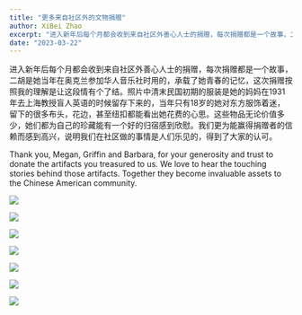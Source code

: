```yaml
---
title: "更多来自社区外的文物捐赠"
author: XiBei Zhao
excerpt: "进入新年后每个月都会收到来自社区外善心人士的捐赠，每次捐赠都是一个故事，二胡是她当年在奥克兰参加华人音乐社时用的，承载了她青春的记忆，这次捐赠按照我的理解是让这段情有个了结。照片中清末民国初期的服装是她的妈妈在1931年去上海教授盲人英语的时候留存下来的，当年只有18岁的她对东方服饰着迷，留下的很多布头，花边，甚至纽扣都能看出她花费的心思。这些物品无论价值多少，她们都为自己的珍藏能有一个好的归宿感到欣慰。我们更为能赢得捐赠者的信赖而感到高兴，说明我们在社区做的事情是人们乐见的，得到了大家的认可。"
date: "2023-03-22"
---
```


进入新年后每个月都会收到来自社区外善心人士的捐赠，每次捐赠都是一个故事，二胡是她当年在奥克兰参加华人音乐社时用的，承载了她青春的记忆，这次捐赠按照我的理解是让这段情有个了结。照片中清末民国初期的服装是她的妈妈在1931年去上海教授盲人英语的时候留存下来的，当年只有18岁的她对东方服饰着迷，留下的很多布头，花边，甚至纽扣都能看出她花费的心思。这些物品无论价值多少，她们都为自己的珍藏能有一个好的归宿感到欣慰。我们更为能赢得捐赠者的信赖而感到高兴，说明我们在社区做的事情是人们乐见的，得到了大家的认可。

Thank you, Megan, Griffin and Barbara, for your generosity and trust to donate the artifacts you treasured to us. We love to hear the touching stories behind those artifacts. Together they become invaluable assets to the Chinese American community.

![](https://res.cloudinary.com/dhngj18do/image/upload/f_auto,q_auto/v1/images/336122753_523567263295318_5819826097948037976_n)

![](https://res.cloudinary.com/dhngj18do/image/upload/f_auto,q_auto/v1/images/336113285_210516878241281_7251215730382208196_n)

![](https://res.cloudinary.com/dhngj18do/image/upload/f_auto,q_auto/v1/images/335728322_965120361565582_6035587939904389606_n)

![](https://res.cloudinary.com/dhngj18do/image/upload/f_auto,q_auto/v1/images/335398523_889964555557147_1924430858356012960_n)

![](https://res.cloudinary.com/dhngj18do/image/upload/f_auto,q_auto/v1/images/336166447_1864698330553639_4416507427124528764_n)

![](https://res.cloudinary.com/dhngj18do/image/upload/f_auto,q_auto/v1/images/335278284_1548785192199595_9082153100031928059_n)

![](https://res.cloudinary.com/dhngj18do/image/upload/f_auto,q_auto/v1/images/336272930_1656010764853274_6735912918033425020_n)
